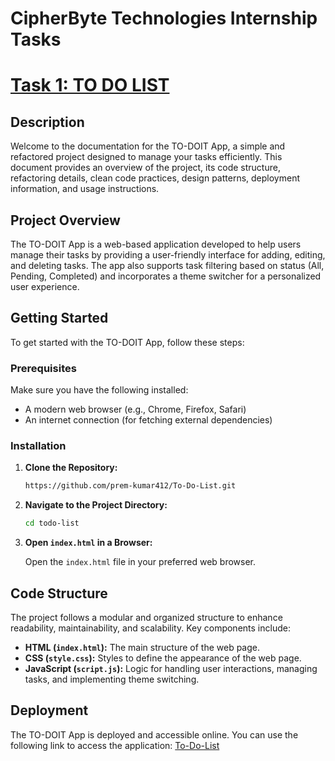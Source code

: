 CipherByte Technologies Internship Tasks
========================================

[Task 1: TO DO LIST](https://github.com/prem-kumar412/CBTC_Web-Development_Project/tree/main/To-do-list)
================================

Description
-----------

Welcome to the documentation for the TO-DOIT App, a simple and refactored project designed to manage your tasks efficiently. This document provides an overview of the project, its code structure, refactoring details, clean code practices, design patterns, deployment information, and usage instructions.

##  Project Overview

The TO-DOIT App is a web-based application developed to help users manage their tasks by providing a user-friendly interface for adding, editing, and deleting tasks. The app also supports task filtering based on status (All, Pending, Completed) and incorporates a theme switcher for a personalized user experience.

##  Getting Started

To get started with the TO-DOIT App, follow these steps:

### Prerequisites

Make sure you have the following installed:

- A modern web browser (e.g., Chrome, Firefox, Safari)
- An internet connection (for fetching external dependencies)

### Installation

1. **Clone the Repository:**

   ```bash
   https://github.com/prem-kumar412/To-Do-List.git
   ```

2. **Navigate to the Project Directory:**

   ```bash
   cd todo-list
   ```

3. **Open `index.html` in a Browser:**

   Open the `index.html` file in your preferred web browser.


## Code Structure

The project follows a modular and organized structure to enhance readability, maintainability, and scalability. Key components include:

- **HTML (`index.html`):** The main structure of the web page.
- **CSS (`style.css`):** Styles to define the appearance of the web page.
- **JavaScript (`script.js`):** Logic for handling user interactions, managing tasks, and implementing theme switching.

##  Deployment

The TO-DOIT App is deployed and accessible online. You can use the following link to access the application: [To-Do-List](https://prem-kumar412.github.io/To-Do-List/)
